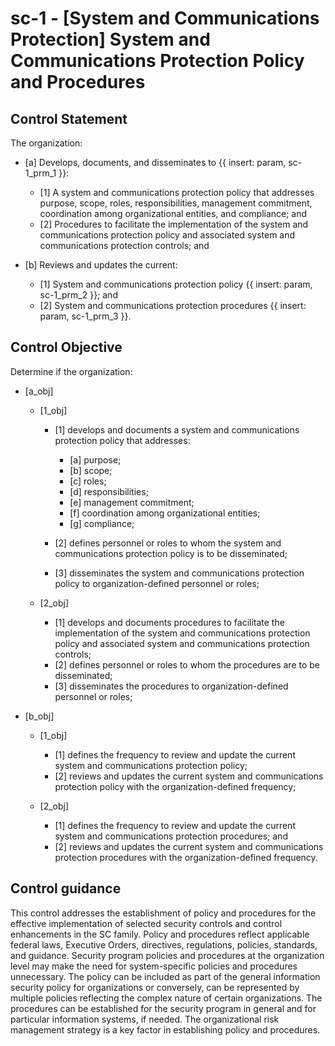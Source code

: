 # sc-1 - \[System and Communications Protection\] System and Communications Protection Policy and Procedures

## Control Statement

The organization:

- \[a\] Develops, documents, and disseminates to {{ insert: param, sc-1_prm_1 }}:

  - \[1\] A system and communications protection policy that addresses purpose, scope, roles, responsibilities, management commitment, coordination among organizational entities, and compliance; and
  - \[2\] Procedures to facilitate the implementation of the system and communications protection policy and associated system and communications protection controls; and

- \[b\] Reviews and updates the current:

  - \[1\] System and communications protection policy {{ insert: param, sc-1_prm_2 }}; and
  - \[2\] System and communications protection procedures {{ insert: param, sc-1_prm_3 }}.

## Control Objective

Determine if the organization:

- \[a_obj\]

  - \[1_obj\]

    - \[1\] develops and documents a system and communications protection policy that addresses:

      - \[a\] purpose;
      - \[b\] scope;
      - \[c\] roles;
      - \[d\] responsibilities;
      - \[e\] management commitment;
      - \[f\] coordination among organizational entities;
      - \[g\] compliance;

    - \[2\] defines personnel or roles to whom the system and communications protection policy is to be disseminated;
    - \[3\] disseminates the system and communications protection policy to organization-defined personnel or roles;

  - \[2_obj\]

    - \[1\] develops and documents procedures to facilitate the implementation of the system and communications protection policy and associated system and communications protection controls;
    - \[2\] defines personnel or roles to whom the procedures are to be disseminated;
    - \[3\] disseminates the procedures to organization-defined personnel or roles;

- \[b_obj\]

  - \[1_obj\]

    - \[1\] defines the frequency to review and update the current system and communications protection policy;
    - \[2\] reviews and updates the current system and communications protection policy with the organization-defined frequency;

  - \[2_obj\]

    - \[1\] defines the frequency to review and update the current system and communications protection procedures; and
    - \[2\] reviews and updates the current system and communications protection procedures with the organization-defined frequency.

## Control guidance

This control addresses the establishment of policy and procedures for the effective implementation of selected security controls and control enhancements in the SC family. Policy and procedures reflect applicable federal laws, Executive Orders, directives, regulations, policies, standards, and guidance. Security program policies and procedures at the organization level may make the need for system-specific policies and procedures unnecessary. The policy can be included as part of the general information security policy for organizations or conversely, can be represented by multiple policies reflecting the complex nature of certain organizations. The procedures can be established for the security program in general and for particular information systems, if needed. The organizational risk management strategy is a key factor in establishing policy and procedures.
